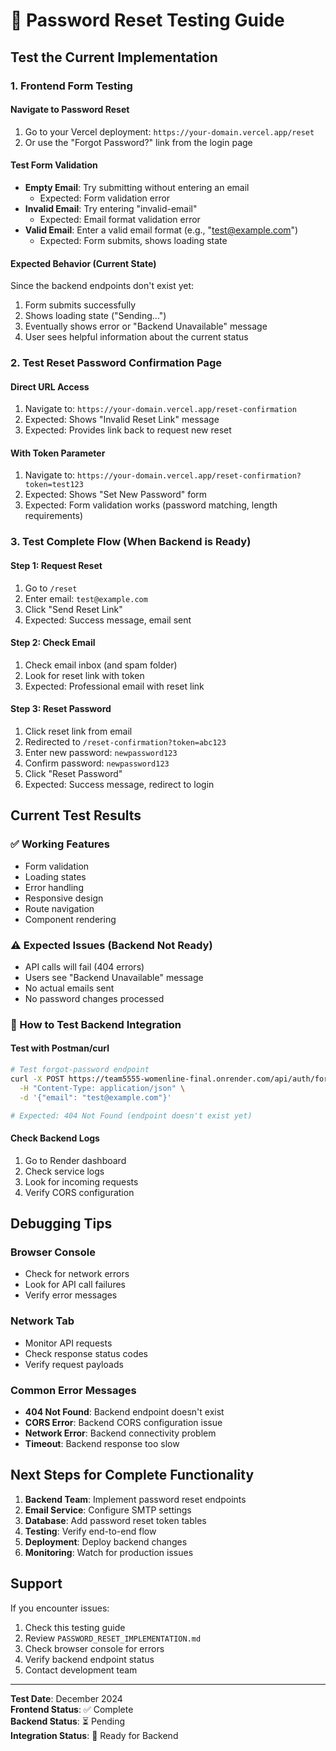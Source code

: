 # 🧪 Password Reset Testing Guide

## Test the Current Implementation

### 1. Frontend Form Testing

#### Navigate to Password Reset
1. Go to your Vercel deployment: `https://your-domain.vercel.app/reset`
2. Or use the "Forgot Password?" link from the login page

#### Test Form Validation
- **Empty Email**: Try submitting without entering an email
  - Expected: Form validation error
- **Invalid Email**: Try entering "invalid-email"
  - Expected: Email format validation error
- **Valid Email**: Enter a valid email format (e.g., "test@example.com")
  - Expected: Form submits, shows loading state

#### Expected Behavior (Current State)
Since the backend endpoints don't exist yet:
1. Form submits successfully
2. Shows loading state ("Sending...")
3. Eventually shows error or "Backend Unavailable" message
4. User sees helpful information about the current status

### 2. Test Reset Password Confirmation Page

#### Direct URL Access
1. Navigate to: `https://your-domain.vercel.app/reset-confirmation`
2. Expected: Shows "Invalid Reset Link" message
3. Expected: Provides link back to request new reset

#### With Token Parameter
1. Navigate to: `https://your-domain.vercel.app/reset-confirmation?token=test123`
2. Expected: Shows "Set New Password" form
3. Expected: Form validation works (password matching, length requirements)

### 3. Test Complete Flow (When Backend is Ready)

#### Step 1: Request Reset
1. Go to `/reset`
2. Enter email: `test@example.com`
3. Click "Send Reset Link"
4. Expected: Success message, email sent

#### Step 2: Check Email
1. Check email inbox (and spam folder)
2. Look for reset link with token
3. Expected: Professional email with reset link

#### Step 3: Reset Password
1. Click reset link from email
2. Redirected to `/reset-confirmation?token=abc123`
3. Enter new password: `newpassword123`
4. Confirm password: `newpassword123`
5. Click "Reset Password"
6. Expected: Success message, redirect to login

## Current Test Results

### ✅ Working Features
- Form validation
- Loading states
- Error handling
- Responsive design
- Route navigation
- Component rendering

### ⚠️ Expected Issues (Backend Not Ready)
- API calls will fail (404 errors)
- Users see "Backend Unavailable" message
- No actual emails sent
- No password changes processed

### 🔧 How to Test Backend Integration

#### Test with Postman/curl
```bash
# Test forgot-password endpoint
curl -X POST https://team5555-womenline-final.onrender.com/api/auth/forgot-password \
  -H "Content-Type: application/json" \
  -d '{"email": "test@example.com"}'

# Expected: 404 Not Found (endpoint doesn't exist yet)
```

#### Check Backend Logs
1. Go to Render dashboard
2. Check service logs
3. Look for incoming requests
4. Verify CORS configuration

## Debugging Tips

### Browser Console
- Check for network errors
- Look for API call failures
- Verify error messages

### Network Tab
- Monitor API requests
- Check response status codes
- Verify request payloads

### Common Error Messages
- **404 Not Found**: Backend endpoint doesn't exist
- **CORS Error**: Backend CORS configuration issue
- **Network Error**: Backend connectivity problem
- **Timeout**: Backend response too slow

## Next Steps for Complete Functionality

1. **Backend Team**: Implement password reset endpoints
2. **Email Service**: Configure SMTP settings
3. **Database**: Add password reset token tables
4. **Testing**: Verify end-to-end flow
5. **Deployment**: Deploy backend changes
6. **Monitoring**: Watch for production issues

## Support

If you encounter issues:
1. Check this testing guide
2. Review `PASSWORD_RESET_IMPLEMENTATION.md`
3. Check browser console for errors
4. Verify backend endpoint status
5. Contact development team

---

**Test Date**: December 2024  
**Frontend Status**: ✅ Complete  
**Backend Status**: ⏳ Pending  
**Integration Status**: 🔄 Ready for Backend 